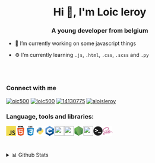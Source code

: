 <h1 align="center">Hi 👋, I'm Loic leroy</h1>
<h3 align="center">A young developer from belgium</h3>

- 🔭 I’m currently working on some javascript things

- ⚙️ I’m currently learning `.js`, `.html`, `.css`, `.scss` and `.py`

<br></br>

### Connect with me
<a href="https://dev.to/loic500" target="blank"><img src="https://cdn.jsdelivr.net/npm/simple-icons@3.0.1/icons/dev-dot-to.svg" alt="oic500" height="30" width="30" /></a>
<a href="https://twitter.com/loic500" target="blank"><img src="https://cdn.jsdelivr.net/npm/simple-icons@3.0.1/icons/twitter.svg" alt="loic500" height="30" width="30" /></a>
<a href="https://stackoverflow.com/users/14130775" target="blank"><img src="https://cdn.jsdelivr.net/npm/simple-icons@3.0.1/icons/stackoverflow.svg" alt="14130775" height="30" width="30" /></a>
<a href="https://instagram.com/aloisleroy" target="blank"><img src="https://cdn.jsdelivr.net/npm/simple-icons@3.0.1/icons/instagram.svg" alt="aloisleroy" height="30" width="30" /></a>
</p>

### Language, tools and libraries:
<img align="left" height="26" width="26" src="https://raw.githubusercontent.com/github/explore/80688e429a7d4ef2fca1e82350fe8e3517d3494d/topics/javascript/javascript.png" />
<img align="left" height="26" width="26" src="https://raw.githubusercontent.com/github/explore/80688e429a7d4ef2fca1e82350fe8e3517d3494d/topics/html/html.png" />
<img align="left" height="26" width="26" src="https://raw.githubusercontent.com/github/explore/80688e429a7d4ef2fca1e82350fe8e3517d3494d/topics/css/css.png" />
<img align="left" height="26" width="26" src="https://raw.githubusercontent.com/github/explore/80688e429a7d4ef2fca1e82350fe8e3517d3494d/topics/python/python.png" />
<img align="left" height="26" width="26" src="https://raw.githubusercontent.com/github/explore/80688e429a7d4ef2fca1e82350fe8e3517d3494d/topics/cpp/cpp.png" />
<img align="left" height="26" width="26" src="https://external-content.duckduckgo.com/iu/?u=http%3A%2F%2Fwww.rickybruner.com%2Fimg%2Fresumelogos%2Fbulma.png&f=1&nofb=1" />
<img align="left" height="26" width="26" src="https://external-content.duckduckgo.com/iu/?u=https%3A%2F%2Fmsdnshared.blob.core.windows.net%2Fmedia%2FMSDNBlogsFS%2Fprod.evol.blogs.msdn.com%2FCommunityServer.Blogs.Components.WeblogFiles%2F00%2F00%2F00%2F60%2F29%2Fmetablogapi%2F8712.mongodb-logo_19A95E89.png&f=1&nofb=1" />
<img align="left" height="26" width="26" src="https://raw.githubusercontent.com/github/explore/80688e429a7d4ef2fca1e82350fe8e3517d3494d/topics/nodejs/nodejs.png" />
<img align="left" height="26" width="26" src="https://external-content.duckduckgo.com/iu/?u=https%3A%2F%2Fuser-images.githubusercontent.com%2F674621%2F71187801-14e60a80-2280-11ea-94c9-e56576f76baf.png&f=1&nofb=1" />
<img align="left" height="26" width="26" src="https://raw.githubusercontent.com/github/explore/80688e429a7d4ef2fca1e82350fe8e3517d3494d/topics/terminal/terminal.png" />
<img align="left" height="26" width="26" src="https://raw.githubusercontent.com/github/explore/80688e429a7d4ef2fca1e82350fe8e3517d3494d/topics/sass/sass.png" />
<br></br>
<br></br>
<details>
  <summary>📊 Github Stats</summary>
  <img align="left" alt="codeSTACKr's Github Stats" src="https://github-readme-stats.codestackr.vercel.app/api?username=loic500&show_icons=true&hide_border=true&title_color=66fcf1&text_color=c5c6c7&bg_color=1f2833&icon_color=45a29e" />
</details>
